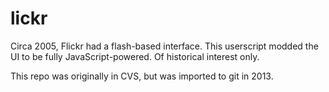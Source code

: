 lickr
=====

Circa 2005, Flickr had a flash-based interface. This userscript modded the UI to be fully JavaScript-powered. Of historical interest only.

This repo was originally in CVS, but was imported to git in 2013.

